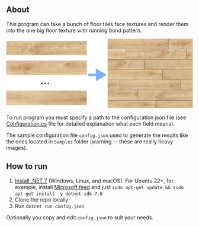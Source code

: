 ## About
This program can take a bunch of floor tiles face textures and render them into the one big floor texture with running bond pattern.

![Generate floor texture from tile faces](docs/readme_picture.jpg)

To run program you must specify a path to the configuration json file (see [Configuration.cs](Configuration.cs) file for detailed explanation what each field means).

The sample configuration file `config.json` used to generate the results like the ones located in `Samples` folder (warning -- these are really heavy images).

## How to run

1. [Install .NET 7](https://dotnet.microsoft.com/en-us/download/dotnet/7.0) (Windows, Linux, and macOS).
   For Ubuntu 22+, for example, install [Microsoft feed](https://learn.microsoft.com/en-us/dotnet/core/install/linux-ubuntu#2204-microsoft-package-feed) and just `sudo apt-get update && sudo apt-get install -y dotnet-sdk-7.0`
2. Clone the repo locally
3. Run `dotnet run config.json`

Optionally you copy and edit `config.json` to suit your needs.